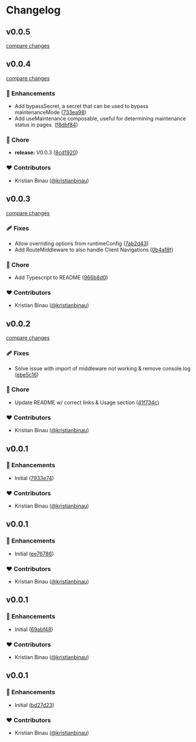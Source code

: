 # Changelog


## v0.0.5

[compare changes](https://github.com/kristianbinau/nuxt-maintenance-mode/compare/v0.0.4...v0.0.5)

## v0.0.4

[compare changes](https://github.com/kristianbinau/nuxt-maintenance-mode/compare/v0.0.3...v0.0.4)

### 🚀 Enhancements

- Add bypassSecret, a secret that can be used to bypass maintenanceMode ([733ea98](https://github.com/kristianbinau/nuxt-maintenance-mode/commit/733ea98))
- Add useMaintenance composable, useful for determining maintenance status in pages. ([f8dbf84](https://github.com/kristianbinau/nuxt-maintenance-mode/commit/f8dbf84))

### 🏡 Chore

- **release:** V0.0.3 ([8cd1920](https://github.com/kristianbinau/nuxt-maintenance-mode/commit/8cd1920))

### ❤️ Contributors

- Kristian Binau ([@kristianbinau](http://github.com/kristianbinau))

## v0.0.3

[compare changes](https://github.com/kristianbinau/nuxt-maintenance-mode/compare/v0.0.2...v0.0.3)

### 🩹 Fixes

- Allow overriding options from runtimeConfig ([7ab2d43](https://github.com/kristianbinau/nuxt-maintenance-mode/commit/7ab2d43))
- Add RouteMiddleware to also handle Client Navigations ([0b4a18f](https://github.com/kristianbinau/nuxt-maintenance-mode/commit/0b4a18f))

### 🏡 Chore

- Add Typescript to README ([966b8d0](https://github.com/kristianbinau/nuxt-maintenance-mode/commit/966b8d0))

### ❤️ Contributors

- Kristian Binau ([@kristianbinau](http://github.com/kristianbinau))

## v0.0.2

[compare changes](https://github.com/kristianbinau/nuxt-maintenance-mode/compare/v0.0.1...v0.0.2)

### 🩹 Fixes

- Solve issue with import of middleware not working & remove console.log ([ebe5c16](https://github.com/kristianbinau/nuxt-maintenance-mode/commit/ebe5c16))

### 🏡 Chore

- Update README w/ correct links & Usage section ([41f734c](https://github.com/kristianbinau/nuxt-maintenance-mode/commit/41f734c))

### ❤️ Contributors

- Kristian Binau ([@kristianbinau](http://github.com/kristianbinau))

## v0.0.1


### 🚀 Enhancements

- Initial ([7933e74](https://github.com/kristianbinau/nuxt-maintenance-mode/commit/7933e74))

### ❤️ Contributors

- Kristian Binau ([@kristianbinau](http://github.com/kristianbinau))

## v0.0.1


### 🚀 Enhancements

- Initial ([ee76786](https://github.com/kristianbinau/nuxt-maintenance-mode/commit/ee76786))

### ❤️ Contributors

- Kristian Binau ([@kristianbinau](http://github.com/kristianbinau))

## v0.0.1


### 🚀 Enhancements

- Initial ([69abf48](https://github.com/kristianbinau/nuxt-maintenance-mode/commit/69abf48))

### ❤️ Contributors

- Kristian Binau ([@kristianbinau](http://github.com/kristianbinau))

## v0.0.1


### 🚀 Enhancements

- Initial ([bd27d23](https://github.com/kristianbinau/nuxt-maintenance-mode/commit/bd27d23))

### ❤️ Contributors

- Kristian Binau ([@kristianbinau](http://github.com/kristianbinau))

